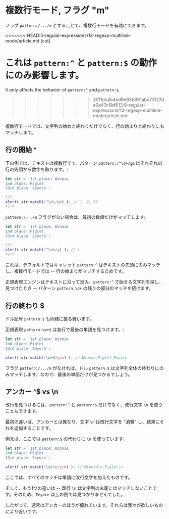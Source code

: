 # 複数行モード, フラグ "m"

フラグ `pattern:/.../m` とすることで、複数行モードを有効にできます。

<<<<<<< HEAD:5-regular-expressions/13-regexp-multiline-mode/article.md
[cut]

これは `pattern:^` と `pattern:$` の動作にのみ影響します。
=======
It only affects the behavior of `pattern:^` and `pattern:$`.
>>>>>>> 30f1dc4e4ed9e93b891abd73f27da0a47c5bf613:9-regular-expressions/13-regexp-multiline-mode/article.md

複数行モードでは、文字列の始めと終わりだけでなく、行の始まりと終わりにもマッチします。

## 行の開始 ^

下の例では、テキストは複数行です。パターン `pattern:/^\d+/gm` はそれぞれの行の先頭から数字を取ります。:

```js run
let str = `1st place: Winnie
2nd place: Piglet
33rd place: Eeyore`;

*!*
alert( str.match(/^\d+/gm) ); // 1, 2, 33
*/!*
```

`pattern:/.../m` フラグがない場合は、最初の数値だけがマッチします:


```js run
let str = `1st place: Winnie
2nd place: Piglet
33rd place: Eeyore`;

*!*
alert( str.match(/^\d+/g) ); // 1
*/!*
```

これは、デフォルトではキャレット `pattern:^` はテキストの先頭にのみマッチし、複数行モードでは -- 行の始まりがマッチするためです。

正規表現エンジンはテキストに沿って進み、`pattern:^` で始まる文字列を探し、見つけたとき -- パターン `pattern:\d+` の残りの部分のマッチを続けます。

## 行の終わり $

ドル記号 `pattern:$` も同様に振る舞います。

正規表現 `pattern:\w+$` は各行で最後の単語を見つけます。:

```js run
let str = `1st place: Winnie
2nd place: Piglet
33rd place: Eeyore`;

alert( str.match(/\w+$/gim) ); // Winnie,Piglet,Eeyore
```

フラグ `pattern:/.../m` がなければ、ドル `pattern:$` は文字列全体の終わりにのみマッチします。なので、最後の単語だけが見つかるでしょう。

## アンカー ^$ vs \n

改行を見つけるには、`pattern:^` と `pattern:$` だけでなく、改行文字 `\n` を使うこともできます。

最初の違いは、アンカーとは異なり、文字 `\n` は改行文字を "消費" し、結果にそれを追加することです。

例えば、ここでは `pattern:$` の代わりに `\n` を使っています:

```js run
let str = `1st place: Winnie
2nd place: Piglet
33rd place: Eeyore`;

alert( str.match(/\w+\n/gim) ); // Winnie\n,Piglet\n
```

ここでは、すべてのマッチは単語に改行文字を加えたものです。

そして、もう1つの違いは -- 改行 `\n` は文字列の末尾にはマッチしないことです。そのため、`Eeyore` は上の例では見つかりませんでした。

したがって、通常はアンカーのほうが優れています。それらは我々が欲しいものにより近いです。
